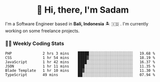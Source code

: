 <h1 align="center">👋 Hi, there, I'm Sadam</h1>
<p>I'm a Software Engineer based in <strong>Bali, Indonesia</strong> 🏝️ 🇮🇩 . I'm currently working on some freelance projects.</p>

### 👨‍💻 Weekly Coding Stats
<!--START_SECTION:waka-->

```text
PHP              2 hrs 3 mins    █████░░░░░░░░░░░░░░░░░░░░   19.68 %
CSS              1 hr 54 mins    ████▓░░░░░░░░░░░░░░░░░░░░   18.19 %
JavaScript       1 hr 42 mins    ████░░░░░░░░░░░░░░░░░░░░░   16.37 %
JSON             1 hr 11 mins    ███░░░░░░░░░░░░░░░░░░░░░░   11.35 %
Blade Template   1 hr 10 mins    ██▓░░░░░░░░░░░░░░░░░░░░░░   11.30 %
TypeScript       49 mins         ██░░░░░░░░░░░░░░░░░░░░░░░   07.94 %
```

<!--END_SECTION:waka-->
